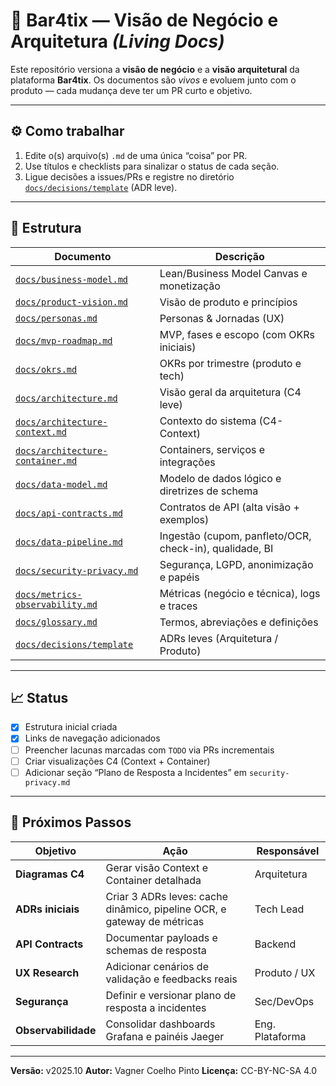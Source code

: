 # 🧱 Bar4tix — Visão de Negócio e Arquitetura *(Living Docs)*

Este repositório versiona a **visão de negócio** e a **visão arquitetural** da plataforma **Bar4tix**.
Os documentos são *vivos* e evoluem junto com o produto — cada mudança deve ter um PR curto e objetivo.

---

## ⚙️ Como trabalhar

1. Edite o(s) arquivo(s) `.md` de uma única “coisa” por PR.
2. Use títulos e checklists para sinalizar o status de cada seção.
3. Ligue decisões a issues/PRs e registre no diretório [`docs/decisions/template`](bar4tix-docs/docs/decisions) (ADR leve).

---

## 📂 Estrutura

| Documento                                                                       | Descrição                                               |
|---------------------------------------------------------------------------------| ------------------------------------------------------- |
| [`docs/business-model.md`](bar4tix-docs/docs/business-model.md)                 | Lean/Business Model Canvas e monetização                |
| [`docs/product-vision.md`](bar4tix-docs/docs/product-vision.md)                 | Visão de produto e princípios                           |
| [`docs/personas.md`](bar4tix-docs/docs/personas.md)                             | Personas & Jornadas (UX)                                |
| [`docs/mvp-roadmap.md`](bar4tix-docs/docs/mvp-roadmap.md)                       | MVP, fases e escopo (com OKRs iniciais)                 |
| [`docs/okrs.md`](bar4tix-docs/docs/okrs.md)                                     | OKRs por trimestre (produto e tech)                     |
| [`docs/architecture.md`](bar4tix-docs/docs/architecture.md)                     | Visão geral da arquitetura (C4 leve)                    |
| [`docs/architecture-context.md`](bar4tix-docs/docs/architecture-context.md)     | Contexto do sistema (C4-Context)                        |
| [`docs/architecture-container.md`](bar4tix-docs/docs/architecture-container.md) | Containers, serviços e integrações                      |
| [`docs/data-model.md`](bar4tix-docs/docs/data-model.md)                         | Modelo de dados lógico e diretrizes de schema           |
| [`docs/api-contracts.md`](bar4tix-docs/docs/api-contracts.md)                   | Contratos de API (alta visão + exemplos)                |
| [`docs/data-pipeline.md`](bar4tix-docs/docs/data-pipeline.md)                   | Ingestão (cupom, panfleto/OCR, check-in), qualidade, BI |
| [`docs/security-privacy.md`](bar4tix-docs/docs/security-privacy.md)             | Segurança, LGPD, anonimização e papéis                  |
| [`docs/metrics-observability.md`](bar4tix-docs/docs/metrics-observability.md)   | Métricas (negócio e técnica), logs e traces             |
| [`docs/glossary.md`](bar4tix-docs/docs/glossary.md)                             | Termos, abreviações e definições                        |
| [`docs/decisions/template`](bar4tix-docs/docs/decisions/ADR-000-template.md)    | ADRs leves (Arquitetura / Produto)                      |

---

## 📈 Status

* [x] Estrutura inicial criada
* [x] Links de navegação adicionados
* [ ] Preencher lacunas marcadas com `TODO` via PRs incrementais
* [ ] Criar visualizações C4 (Context + Container)
* [ ] Adicionar seção “Plano de Resposta a Incidentes” em `security-privacy.md`

---

## 📘 Próximos Passos

| Objetivo            | Ação                                                                    | Responsável     |
| ------------------- | ----------------------------------------------------------------------- | --------------- |
| **Diagramas C4**    | Gerar visão Context e Container detalhada                               | Arquitetura     |
| **ADRs iniciais**   | Criar 3 ADRs leves: cache dinâmico, pipeline OCR, e gateway de métricas | Tech Lead       |
| **API Contracts**   | Documentar payloads e schemas de resposta                               | Backend         |
| **UX Research**     | Adicionar cenários de validação e feedbacks reais                       | Produto / UX    |
| **Segurança**       | Definir e versionar plano de resposta a incidentes                      | Sec/DevOps      |
| **Observabilidade** | Consolidar dashboards Grafana e painéis Jaeger                          | Eng. Plataforma |

---

**Versão:** v2025.10
**Autor:** Vagner Coelho Pinto
**Licença:** CC-BY-NC-SA 4.0

